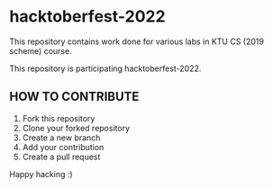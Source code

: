 # hacktoberfest-2022

This repository contains work done for various labs in KTU CS (2019 scheme) course.  

This repository is participating hacktoberfest-2022.  

## HOW TO CONTRIBUTE
1. Fork this repository
2. Clone your forked repository
3. Create a new branch
4. Add your contribution
5. Create a pull request  

Happy hacking :)
